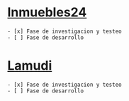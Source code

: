 # [Inmuebles24](inmuebles24/inmuebles24.md)
    - [x] Fase de investigacion y testeo
    - [ ] Fase de desarrollo
# [Lamudi]()
    - [x] Fase de investigacion y testeo
    - [ ] Fase de desarrollo